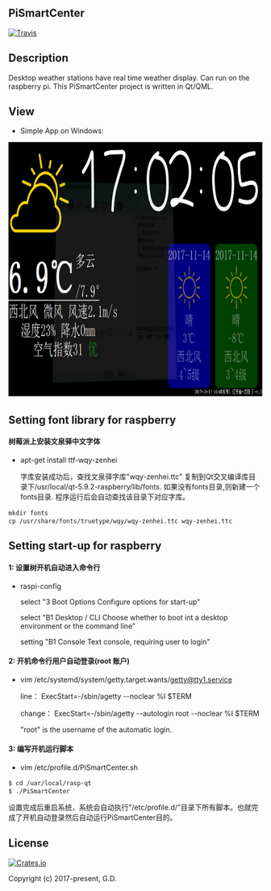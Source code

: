 ## PiSmartCenter
[![Travis](https://img.shields.io/badge/release-1.0.0-blue.svg?style=plastic)](https://github.com/to9/PiSmartCenter/tree/master/bin)

## Description

Desktop weather stations have real time weather display. Can run on the raspberry pi. This PiSmartCenter project is written in Qt/QML.

## View

* Simple App on Windows:

<div align=left><img width="800" height="505" src="https://github.com/to9/PiSmartCenter/blob/master/images/PiSmartCenter.png"/></div>

## Setting font library for raspberry 

#### 树莓派上安装文泉驿中文字体
- apt-get install ttf-wqy-zenhei

    字库安装成功后，查找文泉驿字库"wqy-zenhei.ttc" 复制到Qt交叉编译库目录下/usr/local/qt-5.9.2-raspberry/lib/fonts. 
  如果没有fonts目录,则新建一个fonts目录. 程序运行后会自动查找该目录下对应字库。
```
mkdir fonts
cp /usr/share/fonts/truetype/wqy/wqy-zenhei.ttc wqy-zenhei.ttc
```

## Setting start-up for raspberry

#### 1: 设置树开机自动进入命令行

- raspi-config

    select "3 Boot Options            Configure options for start-up"

    select "B1 Desktop / CLI          Choose whether to boot int a desktop environment or the command line"

    setting "B1 Console                Text console, requiring user to login" 

#### 2: 开机命令行用户自动登录(root 账户)

- vim /etc/systemd/system/getty.target.wants/getty@tty1.service

    line： ExecStart=-/sbin/agetty --noclear %I $TERM

    change： ExecStart=-/sbin/agetty --autologin root --noclear %I $TERM

    "root" is the username of the automatic login.

#### 3: 编写开机运行脚本

- vim /etc/profile.d/PiSmartCenter.sh
```
$ cd /uar/local/rasp-qt
$ ./PiSmartCenter 
```
设置完成后重启系统，系统会自动执行"/etc/profile.d/"目录下所有脚本。也就完成了开机自动登录然后自动运行PiSmartCenter目的。

## License

[![Crates.io](https://img.shields.io/packagist/l/doctrine/orm.svg?style=plastic)](https://github.com/to9/PiSmartCenter)<br>

Copyright (c) 2017-present, G.D.
